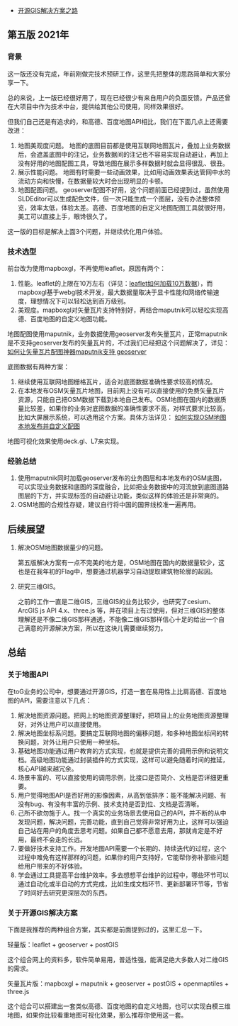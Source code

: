 - [开源GIS解决方案之路](https://www.cnblogs.com/gisarmory/p/14600952.html)



## 第五版 2021年

### 背景

这一版还没有完成，年前刚做完技术预研工作，这里先把整体的思路简单和大家分享一下。

总的来说，上一版已经很好用了，现在已经很少有来自用户的负面反馈。产品还曾在大项目中作为技术中台，提供给其他公司使用，同样效果很好。

但我们自己还是有追求的，和高德、百度地图API相比，我们在下面几点上还需要改进：

1. 地图美观度问题。
    地图的底图目前都是使用互联网地图瓦片，叠加上业务数据后，会遮盖底图中的注记，业务数据间的注记也不容易实现自动避让，再加上没有好用的地图配图工具，导致地图在展示多样数据时就会显得很乱、很丑。
2. 展示性能问题。
    地图有时需要一些动画效果，比如用动画效果表达管网中水的流动方向和快慢，在数据量较大时会出现明显的卡顿。
3. 地图配图问题。
    geoserver配图不好用，这个问题前面已经提到过，虽然使用SLDEditor可以生成配色文件，但一次只能生成一个图层，没有办法整体预览，效率太低，体验太差。高德、百度地图的自定义地图配图工具就很好用，美工可以直接上手，眼馋很久了。

这一版的目标是解决上面3个问题，并继续优化用户体验。

### 技术选型

前台改为使用mapboxgl，不再使用leaflet，原因有两个：

1. 性能。leaflet的上限在10万左右（详见：[leaflet如何加载10万数据](http://gisarmory.xyz/blog/index.html?blog=leaflet100ThousandData)），而mapboxgl基于webgl技术开发，最大数据量取决于显卡性能和网络传输速度，理想情况下可以轻松达到百万级别。
2. 美观度。mapboxgl对矢量瓦片支持特别好，再结合maputnik可以轻松实现高德、百度地图的自定义地图功能。

地图配图使用maputnik，业务数据使用geoserver发布矢量瓦片，正常maputnik是不支持geoserver发布的矢量瓦片的，不过我们已经把这个问题解决了，详见：[如何让矢量瓦片配图神器maputnik支持 geoserver](http://gisarmory.xyz/blog/index.html?blog=maputnikGeoserverVectorTiles)

底图数据有两种方案：

1. 继续使用互联网地图栅格瓦片，适合对底图数据准确性要求较高的情况。
2. 在本地发布OSM矢量瓦片地图，目前网上没有可以直接使用的免费矢量瓦片资源，只能自己把OSM数据下载到本地自己发布。OSM地图在国内的数据质量比较差，如果你的业务对底图数据的准确性要求不高，对样式要求比较高，比如大屏展示系统，可以选用这个方案。具体方法详见： [如何实现OSM地图本地发布并自定义配图](https://blog.csdn.net/gisarmory/article/details/110931322)

地图可视化效果使用deck.gl、L7来实现。

### 经验总结

1. 使用maputnik同时加载geoserver发布的业务图层和本地发布的OSM底图，可以实现业务数据和底图的深度融合，比如把业务数据中的河流放到底图道路图层的下方，并实现标签的自动避让功能，类似这样的体验还是非常爽的。
2. OSM地图的合规性存疑，建议自行将中国的国界线校准一遍再用。

## 后续展望

1. 解决OSM地图数据量少的问题。

   第五版解决方案有一点不完美的地方是，OSM地图在国内的数据量较少，这也是在我年初的Flag中，想要通过机器学习自动提取建筑物轮廓的起因。

2. 研究三维GIS。

   之前的工作一直是二维GIS，三维GIS的业务比较少，也研究了cesium、ArcGIS js API 4.x、three.js  等，并在项目上有过使用，但对三维GIS的整体理解还是不像二维GIS那样通透，不能像二维GIS那样信心十足的给出一个自己满意的开源解决方案，所以在这块儿需要继续努力。

## 总结

### 关于地图API

在toG业务的公司中，想要通过开源GIS，打造一套在易用性上比肩高德、百度地图的API，需要注意以下几点：

1. 解决地图资源问题。把网上的地图资源整理好，把项目上的业务地图资源整理好，对外让用户可以直接使用。
2. 解决地图坐标系问题。要搞定互联网地图的偏移问题，和多种地图坐标间的转换问题，对外让用户只使用一种坐标。
3. 基础地图功能通过用户教育的方式实现，也就是提供完善的调用示例和说明文档。高级地图功能通过封装插件的方式实现，这样可以避免随着时间的推延，核心API越来越冗余。
4. 场景丰富的、可以直接使用的调用示例，比接口是否简介、文档是否详细更重要。
5. 用户觉得地图API是否好用的影像因素，从高到低排序：能不能解决问题、有没有bug、有没有丰富的示例、技术支持是否到位、文档是否清晰。
6. 己所不欲勿施于人。找一个真实的业务场景去使用自己的API，并不断的从中发现问题，解决问题，完善功能，直到自己觉得非常好用为止，这样可以强迫自己站在用户的角度去思考问题。如果自己都不愿意去用，那就肯定是不好用，最终不会走的长远。
7. 要做好技术支持工作。开发地图API需要一个长期的、持续迭代的过程，这个过程中难免有这样那样的问题，如果你的用户支持好，它能帮你弥补那些问题给用户带来的不好体验。
8. 学会通过工具提高平台维护效率。多去想想平台维护的过程中，哪些环节可以通过自动化或半自动的方式完成，比如生成文档环节、更新部署环节等，节省了时间好去研究更深层次的东西。

### 关于开源GIS解决方案

下面是我推荐的两种组合方案，其实都是前面提到过的，这里汇总一下。

轻量版：leaflet + geoserver + postGIS

这个组合网上的资料多，软件简单易用，普适性强，能满足绝大多数人对二维GIS的需求。

矢量瓦片版：mapboxgl + maputnik + geoserver + postGIS + openmaptiles + three.js

这个组合可以搭建出一套类似高德、百度地图的自定义地图，也可以实现白模三维地图，如果你比较看重地图可视化效果，那么推荐你使用这一套。